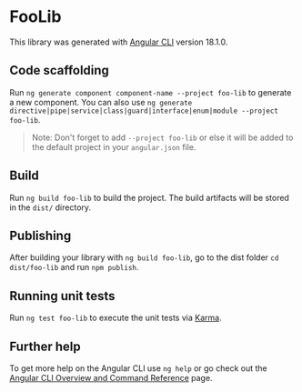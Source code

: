 # FooLib

This library was generated with [Angular CLI](https://github.com/angular/angular-cli) version 18.1.0.

## Code scaffolding

Run `ng generate component component-name --project foo-lib` to generate a new component. You can also use `ng generate directive|pipe|service|class|guard|interface|enum|module --project foo-lib`.
> Note: Don't forget to add `--project foo-lib` or else it will be added to the default project in your `angular.json` file. 

## Build

Run `ng build foo-lib` to build the project. The build artifacts will be stored in the `dist/` directory.

## Publishing

After building your library with `ng build foo-lib`, go to the dist folder `cd dist/foo-lib` and run `npm publish`.

## Running unit tests

Run `ng test foo-lib` to execute the unit tests via [Karma](https://karma-runner.github.io).

## Further help

To get more help on the Angular CLI use `ng help` or go check out the [Angular CLI Overview and Command Reference](https://angular.dev/tools/cli) page.

